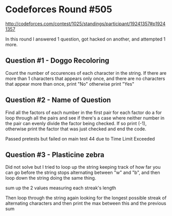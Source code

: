 # Codeforces Round #505
http://codeforces.com/contest/1025/standings/participant/19241357#p19241357

In this round I answered 1 question, got hacked on another, and attempted 1 more.  

## Question #1 - Doggo Recoloring

Count the number of occurences of each character in the string. If there are more than 1 characters that appears only once, and there are no characters that appear more than once, print "No"
otherwise print "Yes"

## Question #2 - Name of Question

Find all the factors of each number in the first pair
for each factor do a for loop through all the pairs and see if there's a case where neither number in the pair can evenly divide the factor being checked. If so print (-1), otherwise print the factor that was just checked and end the code.

Passed pretests but failed on main test 44 due to Time Limit Exceeded

## Question #3 - Plasticine zebra

Did not solve but I tried to loop up the string keeping track of how far you can go before the string stops alternating between "w" and "b", and then loop down the string doing the same thing.

sum up the 2 values measuring each streak's length

Then loop through the string again looking for the longest possible streak of alternating characters and then print the max between this and the previous sum

